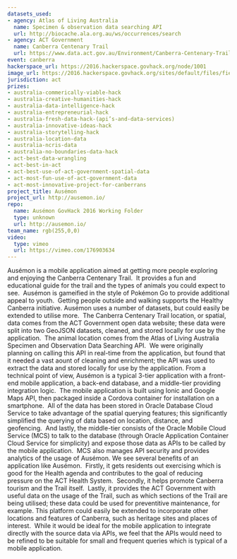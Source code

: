 ```yaml
---
datasets_used:
- agency: Atlas of Living Australia
  name: Specimen & observation data searching API
  url: http://biocache.ala.org.au/ws/occurrences/search
- agency: ACT Government
  name: Canberra Centenary Trail
  url: https://www.data.act.gov.au/Environment/Canberra-Centenary-Trail/86di-ncd5
event: canberra
hackerspace_url: https://2016.hackerspace.govhack.org/node/1001
image_url: https://2016.hackerspace.govhack.org/sites/default/files/field/image/ausemon_entry.png
jurisdiction: act
prizes:
- australia-commerically-viable-hack
- australia-creative-humanities-hack
- australia-data-intelligence-hack
- australia-entrepreneurial-hack
- australia-fresh-data-hack-(api’s-and-data-services)
- australia-innovative-ideas-hack
- australia-storytelling-hack
- australia-location-data
- australia-ncris-data
- australia-no-boundaries-data-hack
- act-best-data-wrangling
- act-best-in-act
- act-best-use-of-act-government-spatial-data
- act-most-fun-use-of-act-government-data
- act-most-innovative-project-for-canberrans
project_title: Ausémon
project_url: http://ausemon.io/
repo:
  name: Ausémon GovHack 2016 Working Folder
  type: unknown
  url: http://ausemon.io/
team_name: rgb(255,0,0)
video:
  type: vimeo
  url: https://vimeo.com/176903634
---
```


Ausémon is a mobile application aimed at getting more people exploring and enjoying the Canberra Centenary Trail.  It provides a fun and educational guide for the trail and the types of animals you could expect to see.  Ausémon is gameified in the style of Pokémon Go to provide additional appeal to youth.  Getting people outside and walking supports the Healthy Canberra initiative.
Ausémon uses a number of datasets, but could easily be extended to utilise more.  The Canberra Centenary Trail location, or spatial, data comes from the ACT Government open data website; these data were split into two GeoJSON datasets, cleaned, and stored locally for use by the application.  The animal location comes from the Atlas of Living Australia Specimen and Observation Data Searching API.  We were originally planning on calling this API in real-time from the application, but found that it needed a vast aount of cleaning and enrichment; the API was used to extract the data and stored locally for use by the application.
From a technical point of view, Ausémon is a typical 3-tier application with a front-end mobile application, a back-end database, and a middle-tier providing integration logic.  The mobile application is built using Ionic and Google Maps API, then packaged inside a Cordova container for installation on a smartphone.  All of the data has been stored in Oracle Database Cloud Service to take advantage of the spatial querying features; this significantly simplified the querying of data based on location, distance, and geofencing.  And lastly, the middle-tier consists of the Oracle Mobile Cloud Service (MCS) to talk to the database (through Oracle Application Container Cloud Service for simplicity) and expose those data as APIs to be called by the mobile application.  MCS also manages API security and provides analytics of the usage of Ausémon.
We see several benefits of an application like Ausémon.  Firstly, it gets residents out exercising which is good for the Health agenda and contributes to the goal of reducing pressure on the ACT Health System.  Secondly, it helps promote Canberra tourism and the Trail itself.  Lastly, it provides the ACT Government with useful data on the usage of the Trail, such as which sections of the Trail are being utilised; these data could be used for preventitive maintenance, for example.
This platform could easily be extended to incorporate other locations and features of Canberra, such as heritage sites and places of interest.  While it would be ideal for the mobile application to integrate directly with the source data via APIs, we feel that the APIs would need to be refined to be suitable for small and frequent queries which is typical of a mobile application.